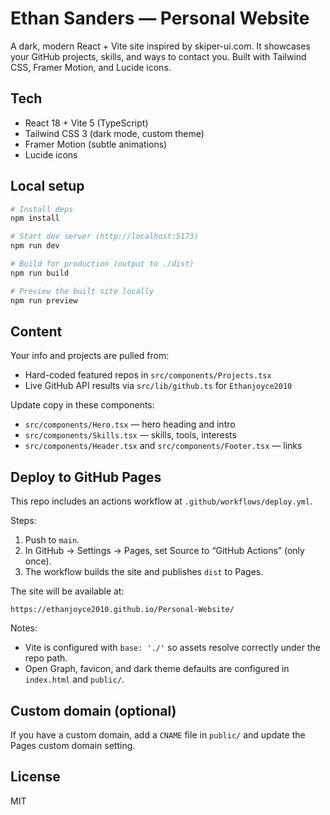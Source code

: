 # Ethan Sanders — Personal Website

A dark, modern React + Vite site inspired by skiper-ui.com. It showcases your GitHub projects, skills, and ways to contact you. Built with Tailwind CSS, Framer Motion, and Lucide icons.

## Tech
- React 18 + Vite 5 (TypeScript)
- Tailwind CSS 3 (dark mode, custom theme)
- Framer Motion (subtle animations)
- Lucide icons

## Local setup

```powershell
# Install deps
npm install

# Start dev server (http://localhost:5173)
npm run dev

# Build for production (output to ./dist)
npm run build

# Preview the built site locally
npm run preview
```

## Content
Your info and projects are pulled from:
- Hard-coded featured repos in `src/components/Projects.tsx`
- Live GitHub API results via `src/lib/github.ts` for `Ethanjoyce2010`

Update copy in these components:
- `src/components/Hero.tsx` — hero heading and intro
- `src/components/Skills.tsx` — skills, tools, interests
- `src/components/Header.tsx` and `src/components/Footer.tsx` — links

## Deploy to GitHub Pages
This repo includes an actions workflow at `.github/workflows/deploy.yml`.

Steps:
1. Push to `main`.
2. In GitHub → Settings → Pages, set Source to “GitHub Actions” (only once).
3. The workflow builds the site and publishes `dist` to Pages.

The site will be available at:
```
https://ethanjoyce2010.github.io/Personal-Website/
```

Notes:
- Vite is configured with `base: './'` so assets resolve correctly under the repo path.
- Open Graph, favicon, and dark theme defaults are configured in `index.html` and `public/`.

## Custom domain (optional)
If you have a custom domain, add a `CNAME` file in `public/` and update the Pages custom domain setting.

## License
MIT
